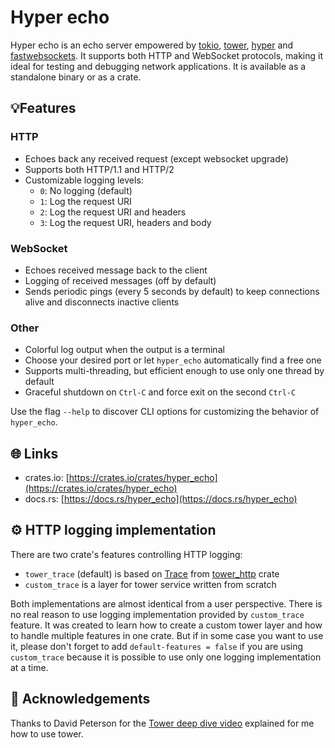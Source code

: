 # Hyper echo
Hyper echo is an echo server empowered by [tokio](https://docs.rs/tokio/latest/tokio/), [tower](https://docs.rs/tower/latest/tower/), [hyper](https://docs.rs/hyper/latest/hyper/index.html) and [fastwebsockets](https://docs.rs/fastwebsockets/latest/fastwebsockets/index.html).
It supports both HTTP and WebSocket protocols, making it ideal for testing and debugging network applications.
It is available as a standalone binary or as a crate.

## 💡Features
### HTTP
- Echoes back any received request (except websocket upgrade)
- Supports both HTTP/1.1 and HTTP/2
- Customizable logging levels:
  - `0`: No logging (default)
  - `1`: Log the request URI
  - `2`: Log the request URI and headers
  - `3`: Log the request URI, headers and body

### WebSocket
- Echoes received message back to the client
- Logging of received messages (off by default)
- Sends periodic pings (every 5 seconds by default) to keep connections alive and disconnects inactive clients

### Other
- Colorful log output when the output is a terminal
- Choose your desired port or let `hyper_echo` automatically find a free one
- Supports multi-threading, but efficient enough to use only one thread by default
- Graceful shutdown on `Ctrl-C` and force exit on the second `Ctrl-C`

Use the flag `--help` to discover CLI options for customizing the behavior of `hyper_echo`.

## 🌐 Links
- crates.io: [https://crates.io/crates/hyper_echo](https://crates.io/crates/hyper_echo)
- docs.rs: [https://docs.rs/hyper_echo](https://docs.rs/hyper_echo)

## ⚙️  HTTP logging implementation
There are two crate's features controlling HTTP logging:
- `tower_trace` (default) is based on [Trace](https://docs.rs/tower-http/latest/tower_http/trace/struct.Trace.html) from [tower_http](https://docs.rs/tower-http/latest/tower_http/index.html) crate
- `custom_trace` is a layer for tower service written from scratch

Both implementations are almost identical from a user perspective.
There is no real reason to use logging implementation provided by `custom_trace` feature.
It was created to learn how to create a custom tower layer and how to handle multiple features in one crate.
But if in some case you want to use it, please don't forget to add `default-features = false` if you are using `custom_trace` because
it is possible to use only one logging implementation at a time.

## 🙏 Acknowledgements
Thanks to David Peterson for the [Tower deep dive video](https://www.youtube.com/watch?v=16sU1q8OeeI) explained for me how to use tower.
